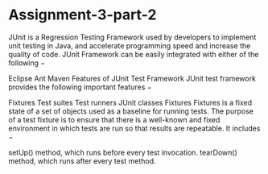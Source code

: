 # Assignment-3-part-2
JUnit is a Regression Testing Framework used by developers to implement unit testing in Java, and accelerate programming speed and increase the quality of code. JUnit Framework can be easily integrated with either of the following −

Eclipse Ant Maven Features of JUnit Test Framework JUnit test framework provides the following important features −

Fixtures Test suites Test runners JUnit classes Fixtures Fixtures is a fixed state of a set of objects used as a baseline for running tests. The purpose of a test fixture is to ensure that there is a well-known and fixed environment in which tests are run so that results are repeatable. It includes −

setUp() method, which runs before every test invocation. tearDown() method, which runs after every test method.

